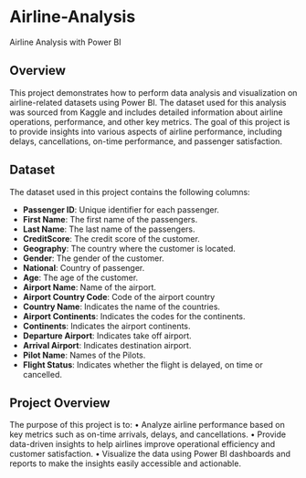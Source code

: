 # Airline-Analysis
Airline Analysis with Power BI

## Overview
This project demonstrates how to perform data analysis and visualization on airline-related datasets using Power BI. 
The dataset used for this analysis was sourced from Kaggle and includes detailed information about
airline operations, performance, and other key metrics. The goal of this project is to provide insights into various 
aspects of airline performance, including delays, cancellations, on-time performance, and passenger satisfaction.

## Dataset
The dataset used in this project contains the following columns:

- **Passenger ID**: Unique identifier for each passenger.
- **First Name**: The first name of the passengers.
- **Last Name**: The last name of the passengers.
- **CreditScore**: The credit score of the customer.
- **Geography**: The country where the customer is located.
- **Gender**: The gender of the customer.
- **National**: Country of passenger.
- **Age**: The age of the customer.
- **Airport Name**: Name of the airport.
- **Airport Country Code**: Code of the airport country
- **Country Name**: Indicates the name of the countries.
- **Airport Continents**: Indicates the codes for the continents.
- **Continents**: Indicates the airport continents.
- **Departure Airport**: Indicates take off airport.
- **Arrival Airport**: Indicates destination airport.
- **Pilot Name**: Names of the Pilots.
- **Flight Status**: Indicates whether the flight is delayed, on time or cancelled.


## Project Overview
The purpose of this project is to:
•	Analyze airline performance based on key metrics such as on-time arrivals, delays, and cancellations.
•	Provide data-driven insights to help airlines improve operational efficiency and customer satisfaction.
•	Visualize the data using Power BI dashboards and reports to make the insights easily accessible and actionable.
